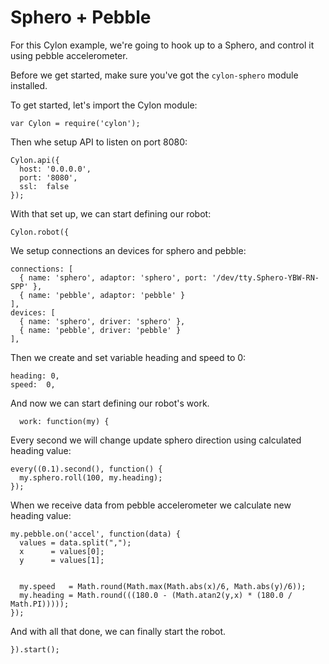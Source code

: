 # Sphero + Pebble

For this Cylon example, we're going to hook up to a Sphero,
and control it using pebble accelerometer.

Before we get started, make sure you've got the `cylon-sphero` module installed.

To get started, let's import the Cylon module:

    var Cylon = require('cylon');

Then whe setup API to listen on port 8080:


    Cylon.api({
      host: '0.0.0.0',
      port: '8080',
      ssl:  false
    });

With that set up, we can start defining our robot:

    Cylon.robot({

We setup connections an devices for sphero and pebble:

    connections: [
      { name: 'sphero', adaptor: 'sphero', port: '/dev/tty.Sphero-YBW-RN-SPP' },
      { name: 'pebble', adaptor: 'pebble' }
    ],
    devices: [
      { name: 'sphero', driver: 'sphero' },
      { name: 'pebble', driver: 'pebble' }
    ],

Then we create and set variable heading and speed to 0:

    heading: 0,
    speed:  0,

And now we can start defining our robot's work.

      work: function(my) {

Every second we will change update sphero direction using calculated heading value:

    every((0.1).second(), function() {
      my.sphero.roll(100, my.heading);
    });

When we receive data from pebble accelerometer we calculate new heading value:

    my.pebble.on('accel', function(data) {
      values = data.split(",");
      x      = values[0];
      y      = values[1];


      my.speed   = Math.round(Math.max(Math.abs(x)/6, Math.abs(y)/6));
      my.heading = Math.round(((180.0 - (Math.atan2(y,x) * (180.0 / Math.PI)))));
    });

And with all that done, we can finally start the robot.

    }).start();
